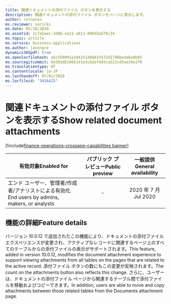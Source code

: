 ```yaml
---
title: 関連ドキュメントの添付ファイル ボタンを表示する
description: 関連ドキュメントの添付ファイル ボタンをページに表示します。
author: relnotes
ms.reviewer: sericks
ms.date: 05/18/2020
ms.assetid: 1c7a5aec-3d96-ea11-a811-000d3a579c34
ms.topic: article
ms.service: business-applications
ms.author: jasongre
dynamics365pdf: true
ms.openlocfilehash: a5c550091a104251db6833472d1748beda6e8bb5
ms.sourcegitcommit: b4383db1666141e3c62ef493ca522cd5ae34e1f0
ms.translationtype: HT
ms.contentlocale: ja-JP
ms.lasthandoff: 07/01/2020
ms.locfileid: "3416425"
---
```

# <a name="show-related-document-attachments"></a><span data-ttu-id="06708-103">関連ドキュメントの添付ファイル ボタンを表示する</span><span class="sxs-lookup"><span data-stu-id="06708-103">Show related document attachments</span></span>
[!include[finance-operations-crossapp-capabilities banner](../includes/finance-operations-crossapp-capabilities.md)]

| <span data-ttu-id="06708-104">有効対象</span><span class="sxs-lookup"><span data-stu-id="06708-104">Enabled for</span></span>    |  <span data-ttu-id="06708-105">パブリック プレビュー</span><span class="sxs-lookup"><span data-stu-id="06708-105">Public preview</span></span> | <span data-ttu-id="06708-106">一般提供</span><span class="sxs-lookup"><span data-stu-id="06708-106">General availability</span></span> | 
| ---------- | :----------: |:----------: |
|<span data-ttu-id="06708-107">エンド ユーザー、管理者/作成者/アナリストによる有効化</span><span class="sxs-lookup"><span data-stu-id="06708-107">End users by admins, makers, or analysts</span></span>|-| <span data-ttu-id="06708-108">2020 年 7 月</span><span class="sxs-lookup"><span data-stu-id="06708-108">Jul 2020</span></span>|






## <a name="feature-details"></a><span data-ttu-id="06708-109">機能の詳細</span><span class="sxs-lookup"><span data-stu-id="06708-109">Feature details</span></span>
<!--feature detail start -->
<span data-ttu-id="06708-110">バージョン 10.0.12 で追加されたこの機能により、ドキュメントの添付ファイル エクスペリエンスが変更され、アクティブなレコードに関連するページ上のすべてのテーブルからの添付ファイルの表示がサポートされます。</span><span class="sxs-lookup"><span data-stu-id="06708-110">This feature, added in version 10.0.12, modifies the document attachment experience to support viewing attachments from all tables on the pages that are related to the active record.</span></span> <span data-ttu-id="06708-111">添付ファイル ボタンの数にもこの変更が反映されます。</span><span class="sxs-lookup"><span data-stu-id="06708-111">The count on the attachments button also reflects this change.</span></span> <span data-ttu-id="06708-112">さらに、ユーザーは、ドキュメントの添付ファイル ページから関連するテーブル間で添付ファイルを移動およびコピーできます。</span><span class="sxs-lookup"><span data-stu-id="06708-112">In addition, users are able to move and copy attachments between those related tables from the Documents attachment page.</span></span>
<!--feature detail end -->









